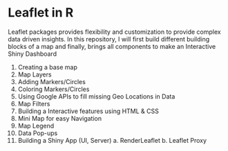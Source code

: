 # Leaflet in R

Leaflet packages provides flexibility and customization to provide complex data driven insights.
In this repository, I will first build different building blocks of a map and finally, brings all components to make an Interactive Shiny Dashboard

1. Creating a base map
2. Map Layers
3. Adding Markers/Circles
4. Coloring Markers/Circles
5. Using Google APIs to fill missing Geo Locations in Data
6. Map Filters
7. Building a Interactive features using HTML & CSS
8. Mini Map for easy Navigation
9. Map Legend
10. Data Pop-ups
11. Building a Shiny App (UI, Server)
    a. RenderLeaflet
    b. Leaflet Proxy
